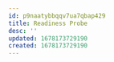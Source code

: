 ```yaml
---
id: p9naatybbqqv7ua7qbap429
title: Readiness Probe
desc: ''
updated: 1678173729190
created: 1678173729190
---
```

